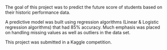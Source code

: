 The goal of this project was to predict the future score of students based on their historic performance data. 

A predictive model was built using regression algorithms (Linear & Logistic regression algorithms) that had 85% accuracy. Much emphasis was placed on handling missing values as well as outliers in the data set. 

This project was submitted in a Kaggle competition.

